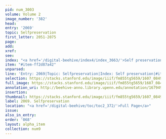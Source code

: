 ```yaml
---
pid: num_3003
volume: Volume 2
image_number: '382'
head:
entry: '2069'
topic: Selfpreservation
first_letter: 2051-2075
page:
add:
xref:
see:
index: "<a href='/digital-beehive/index4/index_3663/'>Self preservation</a>"
item: "#item-ff2d87a42"
unparsed:
line: 'Entry: 2069|Topic: Selfpreservation|Index: Self preservation|#item-ff2d87a42'
selection: https://stacks.stanford.edu/image/iiif/fm855tg5659/1607_0849/881,3832,2707,328/full/0/default.jpg
full_image: https://stacks.stanford.edu/image/iiif/fm855tg5659/1607_0849/full/full/0/default.jpg
annotation_uri: http://beehive-anno.library.upenn.edu/annotation/1679498873535
insertion:
thumbnail: https://stacks.stanford.edu/image/iiif/fm855tg5659/1607_0849/881,3832,600,180/250,/0/default.jpg
label: 2069. Selfpreservation
location: "<a href='/digital-beehive/toc/toc2_372/'>Full Page</a>"
issue:
also_in_entry:
order: '068'
layout: alpha_item
collection: num9
---
```

